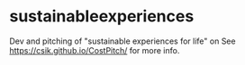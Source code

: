 # sustainableexperiences
Dev and pitching of "sustainable experiences for life" on See https://csik.github.io/CostPitch/ for more info. 
